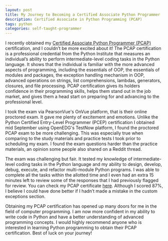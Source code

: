 ```yaml
---
layout: post
title: My Journey to Becoming a Certified Associate Python Programmer
description: Certified Associate in Python Programming (PCAP)
tags: python 
categories: self-taught-programmer
---
```


I recently obtained my [Certified Associate Python Programmer (PCAP)](https://pythoninstitute.org/pcap) certification, and I couldn’t be more excited about it! The PCAP certification is a professional credential from the Python Institute that measures an individual’s ability to perform intermediate-level coding tasks in the Python language. It shows that the individual is familiar with the more advanced aspects of programming, including the essentials of OOP, the essentials of modules and packages, the exception handling mechanism in OOP, advanced operations on strings, list comprehensions, lambdas, generators, closures, and file processing. PCAP certification gives its holders confidence in their programming skills, helps them stand out in the job market, and gives them a head start on preparing for and advancing to the professional level.

I took the exam via PearsonVue's OnVue platform, that is their online proctored exam. It gave me plenty of excitement and emotions. Unlike the Python Certified Entry-Level Programmer (PCEP) certification I obtained mid September using OpenEDG's TestNow platform, I found the proctored PCAP exam to be more challenging. This was especially true when comparing to the study materials and practice tests I took prior to scheduling my exam. I found the exam questions harder than the practice materials, an opinion some people also shared on a Reddit thread. 

The exam was challenging but fair. It tested my knowledge of intermediate-level coding tasks in the Python language and my ability to design, develop, debug, execute, and refactor multi-module Python programs. I was able to complete all the tasks within the allotted time and I even had an extra 15 minutes left to review some of the responses that I had previously flagged for review. You can check my PCAP certificate [here](https://verify.openedg.org/?id=cxjk.Fszo.nTpN). Although I scored 87%, I believe I could have done better if I hadn’t made a mistake in the custom exceptions section.

Obtaining my PCAP certification has opened up many doors for me in the field of computer programming. I am now more confident in my ability to write code in Python and have a better understanding of advanced programming concepts. I would highly recommend anyone who is interested in learning Python programming to obtain their PCAP certification. Best of luck on your journey!
